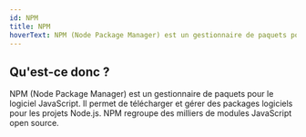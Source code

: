 ```yaml
---
id: NPM
title: NPM
hoverText: NPM (Node Package Manager) est un gestionnaire de paquets pour le logiciel JavaScript
---
```


## Qu'est-ce donc ?

NPM (Node Package Manager) est un gestionnaire de paquets pour le logiciel JavaScript. Il permet de télécharger et gérer des packages logiciels pour les projets Node.js. NPM regroupe des milliers de modules JavaScript open source. 